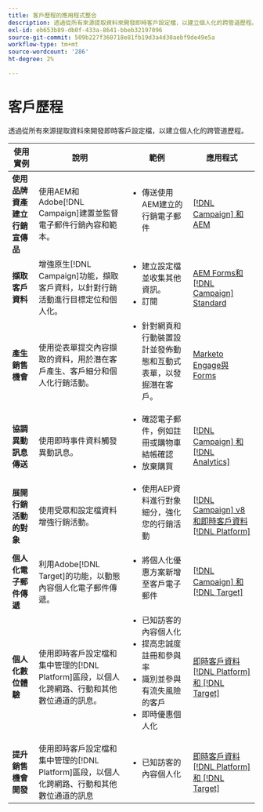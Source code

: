 ```yaml
---
title: 客戶歷程的應用程式整合
description: 透過從所有來源提取資料來開發即時客戶設定檔，以建立個人化的跨管道歷程。
exl-id: eb653b89-db0f-433a-8641-bbeb32197096
source-git-commit: 509b227f360718e81fb19d3a4d30aebf9de49e5a
workflow-type: tm+mt
source-wordcount: '286'
ht-degree: 2%

---
```


# 客戶歷程

透過從所有來源提取資料來開發即時客戶設定檔，以建立個人化的跨管道歷程。


<table>
 <thead>
    <tr>
      <th>使用實例</th>
      <th>說明</th>
      <th>範例</th>
      <th>應用程式</th>
    </tr>
  </thead>
  <tbody>
<tr>
  <td><strong>使用品牌資產建立行銷宣傳品</strong><br></td>
  <td>使用AEM和Adobe[!DNL Campaign]建置並監督電子郵件行銷內容和範本。</td>
  <td>
    <ul style="margin-top: 0;">
      <li>傳送使用AEM建立的行銷電子郵件</li>
    </ul>    
  </td>
  <td><a href="../integrations-between-applications/experience-manager/experience-manager-campaign.md">[!DNL Campaign] 和AEM</a></td>
</tr>

<tr>
  <td><strong>擷取客戶資料</strong><br></td>
 <td>增強原生[!DNL Campaign]功能，擷取客戶資料，以針對行銷活動進行目標定位和個人化。</td>
  <td>
    <ul style="margin-top: 0;">
      <li>建立設定檔並收集其他資訊。 </li>
      <li>訂閱</li>
    </ul>
  </td>
  <td><a href="../integrations-between-applications/experience-manager/experience-manager-campaign.md">AEM Forms和[!DNL Campaign] Standard</a></td>
</tr>

<tr>
  <td><strong>產生銷售機會</strong><br></td>
  <td>使用從表單提交內容擷取的資料，用於潛在客戶產生、客戶細分和個人化行銷活動。</td>
    <td>
    <ul style="margin-top: 0;">
      <li>針對網頁和行動裝置設計並發佈動態和互動式表單，以發掘潛在客戶。</li>
    </ul>
  </td>
  <td><a href="../integrations-between-applications/experience-manager/experience-manager-marketo.md">Marketo Engage與Forms</td>
</tr>

<tr>
  <td><strong>協調異動訊息傳送</strong><br></td>
  <td>使用即時事件資料觸發異動訊息。</td>
  <td>
    <ul style="margin-top: 0;">
      <li>確認電子郵件，例如註冊或購物車結帳確認 </li>
      <li>放棄購買</li>
    </ul>
  </td>
  <td><a href="../integrations-between-applications/campaign/campaign-analytics.md">[!DNL Campaign] 和 [!DNL Analytics]</a></td>
</tr>

<tr>
  <td><strong>展開行銷活動的對象</strong><br></td>
  <td>使用受眾和設定檔資料增強行銷活動。</td>
  <td>
    <ul style="margin-top: 0;">
      <li>使用AEP資料進行對象細分，強化您的行銷活動</li>
    </ul>
  </td>
 <td><a href="../integrations-between-applications/campaign/campaign-rtcdp.md">[!DNL Campaign] v8和即時客戶資料 [!DNL Platform]</a></td>
</tr>

<tr>
  <td><strong>個人化電子郵件傳遞</strong><br></td>
  <td>利用Adobe[!DNL Target]的功能，以動態內容個人化電子郵件傳遞。</td>
  <td>
    <ul style="margin-top: 0;">
      <li>將個人化優惠方案新增至客戶電子郵件</li>
    </ul>
  </td>
  <td><a href="../integrations-between-applications/campaign/campaign-target.md">[!DNL Campaign] 和 [!DNL Target]</a></td>
</tr>

<tr>
  <td><strong>個人化數位體驗</strong><br></td>
  <td>使用即時客戶設定檔和集中管理的[!DNL Platform]區段，以個人化跨網路、行動和其他數位通道的訊息。</td>
  <td>
    <ul style="margin-top: 0;">
      <li>已知訪客的內容個人化</li>
      <li>提高忠誠度註冊和參與率</li>
      <li>識別並參與有流失風險的客戶</li>
      <li>即時優惠個人化</li>
    </ul>
  </td>
  <td><a href="../integrations-between-applications/rtcdp/rtcdp-target.md">即時客戶資料[!DNL Platform]和 [!DNL Target]</a></td>
</tr>

<tr>
  <td><strong>提升銷售機會開發</strong><br></td>
  <td>使用即時客戶設定檔和集中管理的[!DNL Platform]區段，以個人化跨網路、行動和其他數位通道的訊息</td>
  <td>
    <ul style="margin-top: 0;">
      <li>已知訪客的內容個人化</li>
    </ul>
  </td>
  <td><a href="../integrations-between-applications/rtcdp/rtcdp-target.md">即時客戶資料[!DNL Platform]和 [!DNL Target]</a></td>
</tr>
</tbody>
</table>

